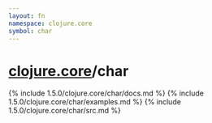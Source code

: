 ```yaml
---
layout: fn
namespace: clojure.core
symbol: char
---
```


# [clojure.core](../)/char

{% include 1.5.0/clojure.core/char/docs.md %}
{% include 1.5.0/clojure.core/char/examples.md %}
{% include 1.5.0/clojure.core/char/src.md %}

